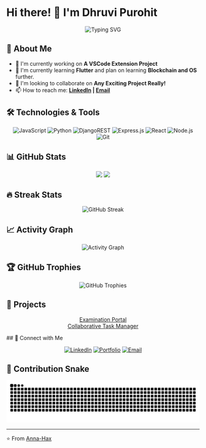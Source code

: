 # Hi there! 👋 I'm Dhruvi Purohit

<div align="center">
  <img src="https://readme-typing-svg.herokuapp.com?font=Fira+Code&pause=1000&color=2196F3&center=true&vCenter=true&width=435&lines=Full+Stack+Developer;Open+Source+Enthusiast;Always+Learning+New+Things" alt="Typing SVG" />
</div>

## 🚀 About Me

- 🔭 I'm currently working on **A VSCode Extension Project**
- 🌱 I'm currently learning **Flutter** and plan on learning **Blockchain and OS** further.
- 👯 I'm looking to collaborate on **Any Exciting Project Really!**
- 📫 How to reach me: **[LinkedIn](https://www.linkedin.com/in/dhruvi-purohit-968774334/) | [Email](mailto:dhruvi.purohit06@gmail.com)**

## 🛠️ Technologies & Tools

<div align="center">

![JavaScript](https://img.shields.io/badge/-JavaScript-F7DF1E?style=for-the-badge&logo=javascript&logoColor=black)
![Python](https://img.shields.io/badge/-Python-3776AB?style=for-the-badge&logo=python&logoColor=white)
![DjangoREST](https://img.shields.io/badge/DJANGO-REST-ff1709?style=for-the-badge&logo=django&logoColor=white&color=ff1709&labelColor=gray)
![Express.js](https://img.shields.io/badge/express.js-%23404d59.svg?style=for-the-badge&logo=express&logoColor=%2361DAFB)
![React](https://img.shields.io/badge/-React-61DAFB?style=for-the-badge&logo=react&logoColor=black)
![Node.js](https://img.shields.io/badge/-Node.js-339933?style=for-the-badge&logo=node.js&logoColor=white)
![Git](https://img.shields.io/badge/-Git-F05032?style=for-the-badge&logo=git&logoColor=white)

</div>

## 📊 GitHub Stats

<div align="center">
  <img height="180em" src="https://github-readme-stats.vercel.app/api?username=Anna-Hax&show_icons=true&theme=tokyonight&include_all_commits=true&count_private=true"/>
  <img height="180em" src="https://github-readme-stats.vercel.app/api/top-langs/?username=Anna-Hax&layout=compact&langs_count=8&theme=tokyonight"/>
</div>

## 🔥 Streak Stats

<div align="center">
  <img src="https://github-readme-streak-stats.herokuapp.com/?user=Anna-Hax&theme=tokyonight" alt="GitHub Streak" />
</div>

## 📈 Activity Graph

<div align="center">
  <img src="https://github-readme-activity-graph.vercel.app/graph?username=Anna-Hax&theme=tokyo-night&hide_border=true" alt="Activity Graph" />
</div>

## 🏆 GitHub Trophies

<div align="center">
  <img src="https://github-profile-trophy.vercel.app/?username=Anna-Hax&theme=tokyonight&no-frame=true&no-bg=false&margin-w=4" alt="GitHub Trophies" />
</div>


## 📌 Projects
<div align="center">
  
[Examination Portal](https://github.com/MdgSpace-Soc-D-2024/Examino) <br>
[Collaborative Task Manager](https://github.com/ava-xmas/taskman)

</div>
## 🤝 Connect with Me

<div align="center">

[![LinkedIn](https://img.shields.io/badge/-LinkedIn-0077B5?style=for-the-badge&logo=linkedin&logoColor=white)](https://linkedin.com/in/dhruvi-purohit-968774334/)
[![Portfolio](https://img.shields.io/badge/-Portfolio-000000?style=for-the-badge&logo=vercel&logoColor=white)](https://portfolio-dhruvi.netlify.app/)
[![Email](https://img.shields.io/badge/-Email-D14836?style=for-the-badge&logo=gmail&logoColor=white)](mailto:dhruvi.purohit06@gmail.com)

</div>


## 🐍 Contribution Snake

<div align="center">
  <img src="https://raw.githubusercontent.com/Anna-Hax/Anna-Hax/output/github-contribution-grid-snake.svg" alt="Snake animation" />
</div>

---


⭐️ From [Anna-Hax](https://github.com/Anna-Hax)

